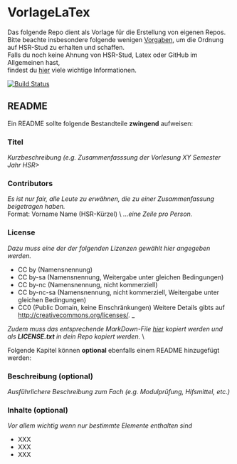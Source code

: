 # VorlageLaTex
Das folgende Repo dient als Vorlage für die Erstellung von eigenen Repos. 
Bitte beachte insbesondere folgende wenigen [Vorgaben](https://github.com/HSR-Stud/Willkommen/blob/master/HSR-Stud%20Vorgaben.md), um die Ordnung auf HSR-Stud zu erhalten und schaffen.  
Falls du noch keine Ahnung von HSR-Stud, Latex oder GitHub im Allgemeinen hast, \
findest du [hier](https://github.com/HSR-Stud/Willkommen) viele wichtige Informationen.

[![Build Status](https://travis-ci.org/HSR-Stud/PredMod.svg?branch=master)](https://travis-ci.org/HSR-Stud/PredMod)

## README
Ein README sollte folgende Bestandteile **zwingend** aufweisen:

### Titel
_Kurzbeschreibung (e.g. Zusammenfasssung der Vorlesung XY Semester Jahr HSR>_
    
### Contributors
_Es ist nur fair, alle Leute zu erwähnen, die zu einer Zusammenfassung beigetragen haben._\
Format: Vorname Name (HSR-Kürzel) \ 
_...eine Zeile pro Person._

### License
_Dazu muss eine der der folgenden Lizenzen gewählt hier angegeben werden._
- CC by (Namensnennung)
- CC by-sa (Namensnennung, Weitergabe unter gleichen Bedingungen)
- CC by-nc (Namensnennung, nicht kommerziell)
- CC by-nc-sa (Namensnennung, nicht kommerziell, Weitergabe unter gleichen Bedingungen)
- CC0 (Public Domain, keine Einschränkungen) Weitere Details gibts auf http://creativecommons.org/licenses/. _

_Zudem muss das entsprechende MarkDown-File [hier](https://github.com/HSR-Stud/Creative-Commons-Markdown/tree/master/4.0) kopiert werden und als **LICENSE.txt** in dein Repo kopiert werden._ \

Folgende Kapitel können **optional** ebenfalls einem README hinzugefügt werden:

### Beschreibung (optional)
_Ausführlichere Beschreibung zum Fach (e.g. Modulprüfung, Hifsmittel, etc.)_

### Inhalte (optional) 
_Vor allem wichtig wenn nur bestimmte Elemente enthalten sind_
 - XXX
 - XXX
 - XXX
